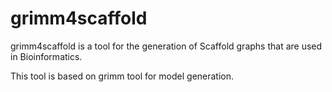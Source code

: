 # grimm4scaffold

grimm4scaffold is a tool for the generation of Scaffold graphs that are used in Bioinformatics.

This tool is based on grimm tool for model generation.
